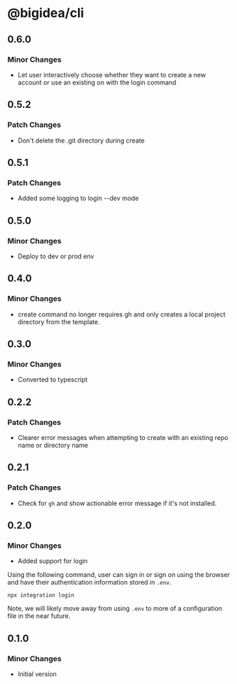 # @bigidea/cli

## 0.6.0

### Minor Changes

- Let user interactively choose whether they want to create a new account or use an existing on with the login command

## 0.5.2

### Patch Changes

- Don't delete the .git directory during create

## 0.5.1

### Patch Changes

- Added some logging to login --dev mode

## 0.5.0

### Minor Changes

- Deploy to dev or prod env

## 0.4.0

### Minor Changes

- create command no longer requires gh and only creates a local project directory from the template.

## 0.3.0

### Minor Changes

- Converted to typescript

## 0.2.2

### Patch Changes

- Clearer error messages when attempting to create with an existing repo name or directory name

## 0.2.1

### Patch Changes

- Check for `gh` and show actionable error message if it's not installed.

## 0.2.0

### Minor Changes

- Added support for login

Using the following command, user can sign in or sign on using the browser and have their authentication information stored in `.env`.

```shell
npx integration login
```

Note, we will likely move away from using `.env` to more of a configuration file in the near future.

## 0.1.0

### Minor Changes

- Initial version
